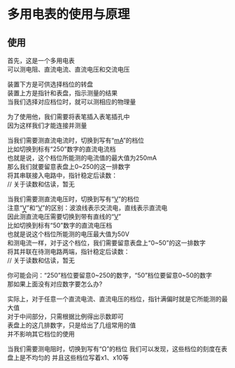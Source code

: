 # 多用电表的使用与原理

## 使用

首先，这是一个多用电表  
可以测电阻、直流电流、直流电压和交流电压

装置下方是可供选择档位的转盘  
装置上方是指针和表盘，指示测量的结果  
当我们选择对应档位时，就可以测相应的物理量

为了使用他，我们需要将表笔插入表笔插孔中  
因为这样我们才能连接并测量

当我们需要测直流电流时，切换到写有“<u>mA</u>”的档位  
比如切换到标有“250”数字的直流电流档  
也就是说，这个档位所能测的电流值的最大值为250mA  
那么我们就要留意表盘上0~250的这一排数字  
将其串联接入电路中，指针稳定后读数：  
// 关于读数和估读，暂无

当我们需要测直流电压时，切换到写有“<u>V</u>”的档位  
注意“<span style="text-decoration-line: underline; text-decoration-style: wavy;">V</span>”和“<u>V</u>”的区别：波浪线表示交流电，直线表示直流电  
因此测直流电压需要切换到带有直线的“<u>V</u>”  
比如切换到标有“50”数字的直流电压档  
也就是说这个档位所能测的电压最大值为50V  
和测电流一样，对于这个档位，我们需要留意表盘上“0~50”的这一排数字  
将其并联在待测电路两端，指针稳定后读数：  
// 关于读数和估读，暂无

你可能会问：“250”档位要留意0~250的数字，“50”档位要留意0~50的数字  
那如果上面没有对应数字要怎么办?

实际上，对于任意一个直流电流、直流电压的档位，指针满偏时就是它所能测的最大值  
对于中间部分，只需根据比例得出示数即可  
表盘上的这几排数字，只是给出了几组常用的值  
并不影响其它档位的使用

当我们需要测电阻时，切换到写有“Ω”的档位
我们可以发现，这些档位的刻度在表盘上是不均匀的
并且这些档位写着x1、x10等
